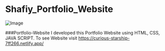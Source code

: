 # Shafiy_Portfolio_Website
![Image](https://i.fbcd.co/products/resized/resized-750-500/beeb3c3577bddbe210369b06d93f3e0f9af2bc92cfcfcd2f0ba15fb4cb80e930.jpg) 

###Portfolio-Website
I developed this Portfolio Website using HTML, CSS, JAVA SCRIPT. To see Website visit https://curious-starship-7ff266.netlify.app/
